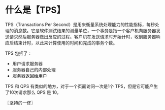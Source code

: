 # 什么是【TPS】
TPS（Transactions Per Second）是用来衡量系统处理能力的性能指标，每秒处理的消息数。它是软件测试结果的测量单位，一个事务是指一个客户机向服务器发送请求然后服务器做出反应的过程。客户机在发送请求时开始计时，收到服务器响应后结束计时，以此来计算使用的时间和完成的事务个数。

TPS 包括了：

* 用户请求服务器
* 服务器自己的内部处理
* 服务器返回给用户

TPS 和 QPS 有类似的地方，对于一个页面访问一次是1个 TPS，但是它可能产生了10次请求那么 QPS 是 10。

〖坚持的一俢〗